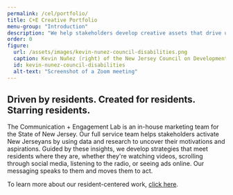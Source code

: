 ```yaml
---
permalink: /cel/portfolio/
title: C+E Creative Portfolio
menu-group: "Introduction"
description: "We help stakeholders develop creative assets that drive uptake of State programs and services."
order: 0
figure:
  url: /assets/images/kevin-nunez-council-disabilities.png
  caption: Kevin Nuñez (right) of the New Jersey Council on Developmental Disabilities speaks via Zoom at the launch of the Disability Information Hub last year.
  id: kevin-nunez-council-disabilities
  alt-text: "Screenshot of a Zoom meeting"
---
```


## Driven by residents. Created for residents. Starring residents.

The Communication \+ Engagement Lab is an in-house marketing team for the State of New Jersey. Our full service team helps stakeholders activate New Jerseyans by using data and research to uncover their motivations and aspirations. Guided by these insights, we develop strategies that meet residents where they are, whether they're watching videos, scrolling through social media, listening to the radio, or seeing ads online. Our messaging speaks to them and moves them to act.

To learn more about our resident-centered work, [click here](/projects/communication-engagement-lab).

